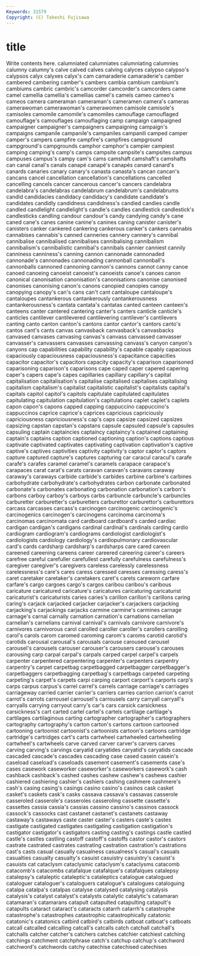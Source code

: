 ```yaml
---
Keywords: 31579 
Copyright: (C) Takeshi Fujisawa
---
```


# title

Write contents here.
calumniated calumniates calumniating
calumnies calumny calumny's calve calved calves calving calyces calypso calypso's
calypsos calyx calyxes calyx's cam camaraderie camaraderie's camber cambered cambering
camber's cambers cambia cambium cambium's cambiums cambric cambric's camcorder camcorder's
camcorders came camel camellia camellia's camellias camel's camels cameo cameo's
cameos camera cameraman cameraman's cameramen camera's cameras camerawoman camerawoman's camerawomen
camisole camisole's camisoles camomile camomile's camomiles camouflage camouflaged camouflage's camouflages
camouflaging camp campaign campaigned campaigner campaigner's campaigners campaigning campaign's campaigns
campanile campanile's campaniles campanili camped camper camper's campers campfire campfire's
campfires campground campground's campgrounds camphor camphor's campier campiest camping camping's
camp's camps campsite campsite's campsites campus campuses campus's campy cam's
cams camshaft camshaft's camshafts can canal canal's canals canapé canapé's
canapés canard canard's canards canaries canary canary's canasta canasta's cancan
cancan's cancans cancel cancellation cancellation's cancellations cancelled cancelling cancels cancer
cancerous cancer's cancers candelabra candelabra's candelabras candelabrum candelabrum's candelabrums candid
candidacies candidacy candidacy's candidate candidate's candidates candidly candidness candidness's candied
candies candle candled candlelight candlelight's candle's candles candlestick candlestick's candlesticks
candling candour candour's candy candying candy's cane caned cane's canes
canine canine's canines caning canister canister's canisters canker cankered cankering
cankerous canker's cankers cannabis cannabises cannabis's canned canneries cannery cannery's
cannibal cannibalise cannibalised cannibalises cannibalising cannibalism cannibalism's cannibalistic cannibal's cannibals
cannier canniest cannily canniness canniness's canning cannon cannonade cannonaded cannonade's
cannonades cannonading cannonball cannonball's cannonballs cannoned cannoning cannon's cannons cannot
canny canoe canoed canoeing canoeist canoeist's canoeists canoe's canoes canon
canonical canonisation canonisation's canonisations canonise canonised canonises canonising canon's canons
canopied canopies canopy canopying canopy's can's cans can't cant cantaloupe
cantaloupe's cantaloupes cantankerous cantankerously cantankerousness cantankerousness's cantata cantata's cantatas canted
canteen canteen's canteens canter cantered cantering canter's canters canticle canticle's
canticles cantilever cantilevered cantilevering cantilever's cantilevers canting canto canton canton's
cantons cantor cantor's cantors canto's cantos cant's cants canvas canvasback
canvasback's canvasbacks canvased canvases canvasing canvas's canvass canvassed canvasser canvasser's
canvassers canvasses canvassing canvass's canyon canyon's canyons cap capabilities capability
capability's capable capably capacious capaciously capaciousness capaciousness's capacitance capacities capacitor
capacitor's capacitors capacity capacity's caparison caparisoned caparisoning caparison's caparisons cape
caped caper capered capering caper's capers cape's capes capillaries capillary
capillary's capital capitalisation capitalisation's capitalise capitalised capitalises capitalising capitalism capitalism's
capitalist capitalistic capitalist's capitalists capital's capitals capitol capitol's capitols capitulate
capitulated capitulates capitulating capitulation capitulation's capitulations caplet caplet's caplets capon
capon's capons capped capping cappuccino cappuccino's cappuccinos caprice caprice's caprices
capricious capriciously capriciousness capriciousness's cap's caps capsize capsized capsizes capsizing
capstan capstan's capstans capsule capsuled capsule's capsules capsuling captain captaincies
captaincy captaincy's captained captaining captain's captains caption captioned captioning caption's
captions captious captivate captivated captivates captivating captivation captivation's captive captive's
captives captivities captivity captivity's captor captor's captors capture captured capture's
captures capturing car caracul caracul's carafe carafe's carafes caramel caramel's
caramels carapace carapace's carapaces carat carat's carats caravan caravan's caravans
caraway caraway's caraways carbide carbide's carbides carbine carbine's carbines carbohydrate
carbohydrate's carbohydrates carbon carbonate carbonated carbonate's carbonates carbonating carbonation carbonation's
carbon's carbons carboy carboy's carboys carbs carbuncle carbuncle's carbuncles carburetter
carburetter's carburetters carburettor carburettor's carburettors carcass carcasses carcass's carcinogen carcinogenic
carcinogenic's carcinogenics carcinogen's carcinogens carcinoma carcinoma's carcinomas carcinomata card cardboard
cardboard's carded cardiac cardigan cardigan's cardigans cardinal cardinal's cardinals carding
cardio cardiogram cardiogram's cardiograms cardiologist cardiologist's cardiologists cardiology cardiology's cardiopulmonary
cardiovascular card's cards cardsharp cardsharp's cardsharps care cared careen careened
careening careens career careered careering career's careers carefree careful carefuller
carefullest carefully carefulness carefulness's caregiver caregiver's caregivers careless carelessly carelessness
carelessness's care's cares caress caressed caresses caressing caress's caret caretaker
caretaker's caretakers caret's carets careworn carfare carfare's cargo cargoes cargo's
cargos caribou caribou's caribous caricature caricatured caricature's caricatures caricaturing caricaturist
caricaturist's caricaturists caries caries's carillon carillon's carillons caring caring's carjack
carjacked carjacker carjacker's carjackers carjacking carjacking's carjackings carjacks carmine carmine's
carmines carnage carnage's carnal carnally carnation carnation's carnations carnelian carnelian's
carnelians carnival carnival's carnivals carnivore carnivore's carnivores carnivorous carol carolled
caroller caroller's carollers carolling carol's carols carom caromed caroming carom's
caroms carotid carotid's carotids carousal carousal's carousals carouse caroused carousel
carousel's carousels carouser carouser's carousers carouse's carouses carousing carp carpal
carpal's carpals carped carpel carpel's carpels carpenter carpentered carpentering carpenter's
carpenters carpentry carpentry's carpet carpetbag carpetbagged carpetbagger carpetbagger's carpetbaggers carpetbagging
carpetbag's carpetbags carpeted carpeting carpeting's carpet's carpets carpi carping carport
carport's carports carp's carps carpus carpus's carrel carrel's carrels carriage
carriage's carriages carriageway carried carrier carrier's carriers carries carrion carrion's
carrot carrot's carrots carrousel carrousel's carrousels carry carryall carryall's carryalls
carrying carryout carry's car's cars carsick carsickness carsickness's cart carted
cartel cartel's cartels cartilage cartilage's cartilages cartilaginous carting cartographer cartographer's
cartographers cartography cartography's carton carton's cartons cartoon cartooned cartooning cartoonist
cartoonist's cartoonists cartoon's cartoons cartridge cartridge's cartridges cart's carts cartwheel
cartwheeled cartwheeling cartwheel's cartwheels carve carved carver carver's carvers carves
carving carving's carvings caryatid caryatides caryatid's caryatids cascade cascaded cascade's
cascades cascading case cased casein casein's caseload caseload's caseloads casement
casement's casements case's cases casework caseworker caseworker's caseworkers casework's cash
cashback cashback's cashed cashes cashew cashew's cashews cashier cashiered cashiering
cashier's cashiers cashing cashmere cashmere's cash's casing casing's casings casino
casino's casinos cask casket casket's caskets cask's casks cassava cassava's
cassavas casserole casseroled casserole's casseroles casseroling cassette cassette's cassettes cassia
cassia's cassias cassino cassino's cassinos cassock cassock's cassocks cast castanet
castanet's castanets castaway castaway's castaways caste caster caster's casters caste's
castes castigate castigated castigates castigating castigation castigation's castigator castigator's castigators
casting casting's castings castle castled castle's castles castling castoff castoff's
castoffs castor castor's castors castrate castrated castrates castrating castration castration's
castrations cast's casts casual casually casualness casualness's casual's casuals casualties
casualty casualty's casuist casuistry casuistry's casuist's casuists cat cataclysm cataclysmic
cataclysm's cataclysms catacomb catacomb's catacombs catafalque catafalque's catafalques catalepsy catalepsy's
cataleptic cataleptic's cataleptics catalogue catalogued cataloguer cataloguer's cataloguers catalogue's catalogues
cataloguing catalpa catalpa's catalpas catalyse catalysed catalysing catalysis catalysis's catalyst
catalyst's catalysts catalytic catalytic's catamaran catamaran's catamarans catapult catapulted catapulting
catapult's catapults cataract cataract's cataracts catarrh catarrh's catastrophe catastrophe's catastrophes
catastrophic catastrophically catatonic catatonic's catatonics catbird catbird's catbirds catboat catboat's
catboats catcall catcalled catcalling catcall's catcalls catch catchall catchall's catchalls
catcher catcher's catchers catches catchier catchiest catching catchings catchment catchphrase
catch's catchup catchup's catchword catchword's catchwords catchy catechise catechised catechises
